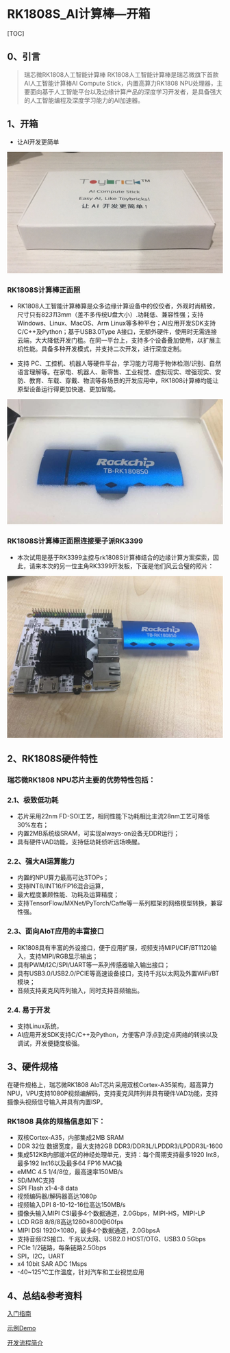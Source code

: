 # RK1808S_AI计算棒—开箱
[TOC]

## 0、引言

> 瑞芯微RK1808人工智能计算棒
RK1808人工智能计算棒是瑞芯微旗下首款AI人工智能计算棒AI Compute Stick，内置高算力RK1808 NPU处理器，主要面向基于人工智能平台以及边缘计算产品的深度学习开发者，是具备强大的人工智能编程及深度学习能力的AI加速器。

## 1、开箱 

* 让AI开发更简单

![](images//RK1808/开箱0.jpg)

### RK1808S计算棒正面照

* RK1808人工智能计算棒算是众多边缘计算设备中的佼佼者，外观时尚精致，尺寸只有82*31*13mm（差不多传统U盘大小）.功耗低、兼容性强；支持Windows、Linux、MacOS、Arm Linux等多种平台；AI应用开发SDK支持C/C++及Python；基于USB3.0Type A接口，无额外硬件，使用时无需连接云端，大大降低开发门槛。在同一平台上，支持多个设备叠加使用，以扩展主机性能。具备多种开发模式，并支持二次开发，进行深度定制。

* 支持 PC、工控机、机器人等硬件平台，学习能力可用于物体检测/识别、自然语言理解等。在家电、机器人、新零售、工业视觉、虚拟现实、增强现实、安防、教育、车载、穿戴、物流等各场景的开发应用中，RK1808计算棒均能让原型设备运行得更加快速、更加智能。

![](images//RK1808/开箱1.jpg)

### RK1808S计算棒正面照连接栗子派RK3399

* 本次试用是基于RK3399主控与rk1808S计算棒结合的边缘计算方案探索，因此，请来本次的另一位主角RK3399开发板，下面是他们风云合璧的照片：

![](images//RK1808/开箱2.jpg)



## 2、RK1808S硬件特性


### 瑞芯微RK1808 NPU芯片主要的优势特性包括：
### 2.1、极致低功耗

* 芯片采用22nm FD-SOI工艺，相同性能下功耗相比主流28nm工艺可降低30%左右；
* 内置2MB系统级SRAM，可实现always-on设备无DDR运行；
* 具有硬件VAD功能，支持低功耗侦听远场唤醒。

### 2.2、强大AI运算能力
* 内置的NPU算力最高可达3TOPs；
* 支持INT8/INT16/FP16混合运算，
* 最大程度兼顾性能、功耗及运算精度；
* 支持TensorFlow/MXNet/PyTorch/Caffe等一系列框架的网络模型转换，兼容性强。

### 2.3、面向AIoT应用的丰富接口
* RK1808具有丰富的外设接口，便于应用扩展，视频支持MIPI/CIF/BT1120输入，支持MIPI/RGB显示输出；
* 具有PWM/I2C/SPI/UART等一系列传感器输入输出接口；
* 具有USB3.0/USB2.0/PCIE等高速设备接口，支持千兆以太网及外置WiFi/BT模块；
* 音频支持麦克风阵列输入，同时支持音频输出。


### 2.4. 易于开发
* 支持Linux系统，
* AI应用开发SDK支持C/C++及Python，方便客户浮点到定点网络的转换以及调试，开发便捷度极强。


## 3、硬件规格

在硬件规格上，瑞芯微RK1808 AIoT芯片采用双核Cortex-A35架构，超高算力NPU，VPU支持1080P视频编解码，支持麦克风阵列并具有硬件VAD功能，支持摄像头视频信号输入并具有内置ISP。

### RK1808 具体的规格信息如下：

* 双核Cortex-A35，内部集成2MB SRAM
* DDR 32位 数据宽度，最大支持2GB DDR3/DDR3L/LPDDR3/LPDDR3L-1600
* 集成512KB内部缓冲区的神经处理单元，支持：每个周期支持最多1920 Int8，最多192 Int16以及最多64 FP16 MAC操
* eMMC 4.5 1/4/8位，最高速率150MB/s
* SD/MMC支持
* SPI Flash x1-4-8 data
* 视频编码器/解码器高达1080p
* 视频输入DPI 8-10-12-16位高达150MB/s
* 摄像头输入MIPI CSI最多4个数据通道，2.0Gbps，MIPI-HS，MIPI-LP
* LCD RGB 8/8/8高达1280×800@60fps
* MIPI DSI 1920×1080，最多4个数据通道，2.0GbpsA
* 支持音频I2S接口、千兆以太网、USB2.0 HOST/OTG、USB3.0 5Gbps
* PCIe 1/2链路，每条链路2.5Gbps
* SPI，I2C，UART
* x4 10bit SAR ADC 1Msps
* -40~125℃工作温度，针对汽车和工业视觉应用


## 4、总结&参考资料

[入门指南](http://t.rock-chips.com/wiki.php?mod=view&pid=28) 

[示例Demo](https://eyun.baidu.com/s/3ggmFFV1)

[开发流程简介](http://t.rock-chips.com/wiki.php?mod=view&id=64)
